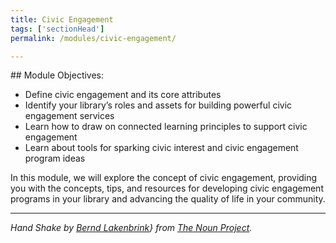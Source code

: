 ```yaml
---
title: Civic Engagement 
tags: ['sectionHead']
permalink: /modules/civic-engagement/

---
```

<div class="callout objectives" markdown="1"> 
## Module Objectives: 

* Define civic engagement and its core attributes
* Identify your library’s roles and assets for building powerful civic engagement services
* Learn how to draw on connected learning principles to support civic engagement
* Learn about tools for sparking civic interest and civic engagement program ideas
</div>


In this module, we will explore the concept of civic engagement, providing you with the concepts, tips, and resources for  developing civic engagement programs in your library and advancing the quality of life in your community. 
<div>
<hr/>

<i>Hand Shake by <a href="https://thenounproject.com/boerni_lakenbrink/" target=")blank">Bernd Lakenbrink</a>} from <a href="https://thenounproject.comNounProject.com" target="_blank">The Noun Project</a>.</i>

